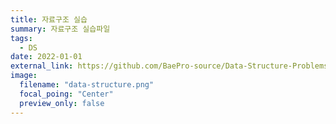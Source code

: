 ```yaml
---
title: 자료구조 실습
summary: 자료구조 실습파일
tags:
  - DS
date: 2022-01-01
external_link: https://github.com/BaePro-source/Data-Structure-Problems
image:
  filename: "data-structure.png"
  focal_poing: "Center"
  preview_only: false
---
```

